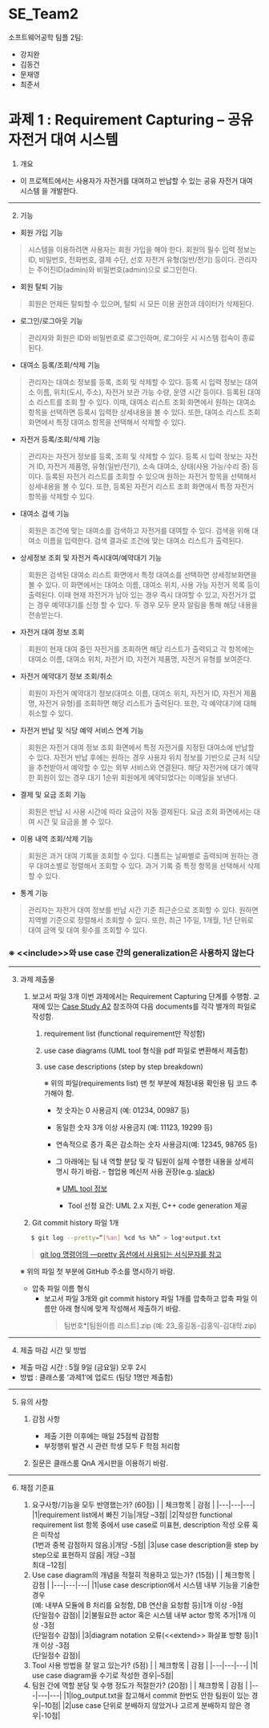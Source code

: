 # SE_Team2

소프트웨어공학 팀플 2팀:

- 강지완
- 김동건
- 문재영
- 최준서

# 과제 1 : Requirement Capturing – 공유 자전거 대여 시스템

1.  개요

- 이 프로젝트에서는 사용자가 자전거를 대여하고 반납할 수 있는 공유 자전거 대여 시스템 을 개발한다.

---

2.  기능

- 회원 가입 기능

> 시스템을 이용하려면 사용자는 회원 가입을 해야 한다.
> 회원의 필수 입력 정보는 ID, 비밀번호, 전화번호, 결제 수단, 선호 자전거 유형(일반/전기) 등이다.
> 관리자는 주어진ID(admin)와 비밀번호(admin)으로 로그인한다.

- 회원 탈퇴 기능

> 회원은 언제든 탈퇴할 수 있으며, 탈퇴 시 모든 이용 권한과 데이터가 삭제된다.

- 로그인/로그아웃 기능

> 관리자와 회원은 ID와 비밀번호로 로그인하며, 로그아웃 시 시스템 접속이 종료된다.

- 대여소 등록/조회/삭제 기능

> 관리자는 대여소 정보를 등록, 조회 및 삭제할 수 있다.
> 등록 시 입력 정보는 대여소 이름, 위치(도시, 주소), 자전거 보관 가능 수량, 운영 시간 등이다.
> 등록된 대여소 리스트를 조회 할 수 있다.
> 이때, 대여소 리스트 조회 화면에서 원하는 대여소 항목을 선택하면 등록시 입력한 상세내용을 볼 수 있다.
> 또한, 대여소 리스트 조회 화면에서 특정 대여소 항목을 선택해서 삭제할 수 있다.

- 자전거 등록/조회/삭제 기능

> 관리자는 자전거 정보를 등록, 조회 및 삭제할 수 있다.
> 등록 시 입력 정보는 자전거 ID, 자전거 제품명, 유형(일반/전기), 소속 대여소, 상태(사용 가능/수리 중) 등이다.
> 등록된 자전거 리스트를 조회할 수 있으며 원하는 자전거 항목을 선택해서 상세내용을 볼 수 있다.
> 또한, 등록된 자전거 리스트 조회 화면에서 특정 자전거 항목을 삭제할 수 있다.

- 대여소 검색 기능

> 회원은 조건에 맞는 대여소를 검색하고 자전거를 대여할 수 있다.
> 검색을 위해 대여소 이름을 입력한다.
> 검색 결과로 조건에 맞는 대여소 리스트가 출력된다.

- 상세정보 조회 및 자전거 즉시대여/예약대기 기능

> 회원은 검색된 대여소 리스트 화면에서 특정 대여소를 선택하면 상세정보화면을 볼 수 있다.
> 이 화면에서는 대여소 이름, 대여소 위치, 사용 가능 자전거 목록 등이 출력된다.
> 이때 현재 자전거가 남아 있는 경우 즉시 대여할 수 있고, 자전거가 없는 경우 예약대기를 신청 할 수 있다.
> 두 경우 모두 문자 알림을 통해 해당 내용을 전송받는다.

- 자전거 대여 정보 조회

> 회원이 현재 대여 중인 자전거를 조회하면 해당 리스트가 출력되고 각 항목에는 대여소 이름, 대여소 위치, 자전거 ID, 자전거 제품명, 자전거 유형를 보여준다.

- 자전거 예약대기 정보 조회/취소

> 회원이 자전거 예약대기 정보(대여소 이름, 대여소 위치, 자전거 ID, 자전거 제품명, 자전거 유형)를 조회하면 해당 리스트가 출력된다.
> 또한, 각 예약대기에 대해 취소할 수 있다.

- 자전거 반납 및 식당 예약 서비스 연계 기능

> 회원은 자전거 대여 정보 조회 화면에서 특정 자전거를 지정된 대여소에 반납할 수 있다.
> 자전거 반납 후에는 원하는 경우 사용자 위치 정보를 기반으로 근처 식당을 추천받아서 예약할 수 있는 외부 서비스와 연결된다.
> 해당 자전거에 대기 예약한 회원이 있는 경우 대기 1순위 회원에게 예약되었다는 이메일을 보낸다.

- 결제 및 요금 조회 기능

> 회원은 반납 시 사용 시간에 따라 요금이 자동 결제된다.
> 요금 조회 화면에서는 대여 시간 및 요금을 볼 수 있다.

- 이용 내역 조회/삭제 기능

> 회원은 과거 대여 기록을 조회할 수 있다.
> 디폴트는 날짜별로 출력되며 원하는 경우 대여소별로 정렬해서 조회할 수 있다.
> 과거 기록 중 특정 항목을 선택해서 삭제할 수 있다.

- 통계 기능

> 관리자는 자전거 대여 정보를 반납 시간 기준 최근순으로 조회할 수 있다.
> 원하면 지역별 기준으로 정렬해서 조회할 수 있다.
> 또한, 최근 1주일, 1개월, 1년 단위로 대여 금액 및 대여 횟수를 조회할 수 있다.

### ※ &#60;&#60;include&#62;&#62;와 use case 간의 generalization은 사용하지 않는다

---

3.  과제 제출물

    1.  보고서 파일 3개
        이번 과제에서는 Requirement Capturing 단계를 수행함.
        교재에 있는 [Case Study A2](https://books.google.co.kr/books?id=lMovEAAAQBAJ&pg=PA169&hl=ko&source=gbs_toc_r&cad=3#v=onepage&q&f=false) 참조하여 다음 documents를 각각 별개의 파일로 작성함.

        1.  requirement list (functional requirement만 작성함)
        2.  use case diagrams (UML tool 형식을 pdf 파일로 변환해서 제출함)
        3.  use case descriptions (step by step breakdown)

            ※ 위의 파일(requirements list) 맨 첫 부분에 채점내용 확인용 팀 코드 추가해야 함.

            - 첫 숫자는 0 사용금지 (예: 01234, 00987 등)
            - 동일한 숫자 3개 이상 사용금지 (예: 11123, 19299 등)
            - 연속적으로 증가 혹은 감소하는 숫자 사용금지(예: 12345, 98765 등)
            - 그 아래에는 팀 내 역할 분담 및 각 팀원이 실제 수행한 내용을 상세히 명시
              하기 바람. - 협업용 메신저 사용 권장(e.g. [slack](http://slack.com))

              ※ [UML tool 정보](https://en.wikipedia.org/wiki/List_of_Unified_Modeling_Language_tools)

              - Tool 선정 요건: UML 2.x 지원, C++ code generation 제공

    2.  Git commit history 파일 1개

    ```bash
       $ git log --pretty=“[%an] %cd %s %h” > log*output.txt
    ```

    > [git log 명령어의 —pretty 옵션에서 사용되는 서식문자를 참고](https://git-scm.com/book/en/v2/Git-Basics-Viewing-the-Commit-History)

    ※ 위의 파일 첫 부분에 GitHub 주소를 명시하기 바람.

    - 압축 파일 이름 형식
      - 보고서 파일 3개와 git commit history 파일 1개를 압축하고 압축 파일 이름만 아래 형식에 맞게 작성해서 제출하기 바람.
        > 팀번호\*[팀원이름 리스트].zip
        > (예: 23\_홍길동-김홍익-김대학.zip)

---

4.  제출 마감 시간 및 방법

- 제출 마감 시간 : 5월 9일 (금요일) 오후 2시
- 방법 : 클래스룸 ’과제1‘에 업로드 (팀당 1명만 제출함)

---

5.  유의 사항

    1. 감점 사항

       - 제출 기한 이후에는 매일 25점씩 감점함
       - 부정행위 발견 시 관련 학생 모두 F 학점 처리함

    2. 질문은 클래스룸 QnA 게시판을 이용하기 바람.

---

6. 채점 기준표

   1. 요구사항/기능을 모두 반영했는가? (60점)
      | | 체크항목 | 감점 |
      |---|---|---|
      |1|requirement list에서 빠진 기능|개당 –3점|
      |2|작성한 functional requirement list 항목 중에서 use case로 미표현, description 작성 오류 혹은 미작성<br>(1번과 중복 감점하지 않음.)|개당 -5점|
      |3|use case description을 step by step으로 표현하지 않음| 개당 –3점<br>최대 –12점|
   2. Use case diagram의 개념을 적절히 적용하고 있는가? (15점)
      | | 체크항목 | 감점 |
      |---|---|---|
      |1|use case description에서 시스템 내부 기능을 기술한 경우<br>(예: 내부A 모듈에 B 처리를 요청함, DB 연산을 요청함 등)|1개 이상 -9점<br>(단일점수 감점)|
      |2|불필요한 actor 혹은 시스템 내부 actor 항목 추가|1개 이상 -3점<br>(단일점수 감점)|
      |3|diagram notation 오류(&#60;&#60;extend&#62;&#62; 화살표 방향 등)|1개 이상 -3점<br>(단일점수 감점)|
   3. Tool 사용 방법을 잘 알고 있는가? (5점)
      | | 체크항목 | 감점 |
      |---|---|---|
      |1| use case diagram을 수기로 작성한 경우|–5점|
   4. 팀원 간에 역할 분담 및 수행 정도가 적절한가? (20점)
      | | 체크항목 | 감점 |
      |---|---|---|
      |1|log_output.txt을 참고해서 commit 한번도 안한 팀원이 있는 경우|–10점|
      |2|use case 단위로 분배하지 않았거나 고르게 분배하지 않은 경우|-10점|
